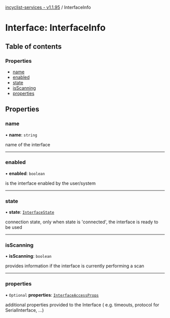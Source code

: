 [incyclist-services - v1.1.95](../README.md) / InterfaceInfo

# Interface: InterfaceInfo

## Table of contents

### Properties

- [name](InterfaceInfo.md#name)
- [enabled](InterfaceInfo.md#enabled)
- [state](InterfaceInfo.md#state)
- [isScanning](InterfaceInfo.md#isscanning)
- [properties](InterfaceInfo.md#properties)

## Properties

### name

• **name**: `string`

name of the interface

___

### enabled

• **enabled**: `boolean`

is the interface enabled by the user/system

___

### state

• **state**: [`InterfaceState`](../README.md#interfacestate)

connection state, only when state is 'connected', the interface is ready to be used

___

### isScanning

• **isScanning**: `boolean`

provides information if the interface is currently performing a scan

___

### properties

• `Optional` **properties**: [`InterfaceAccessProps`](InterfaceAccessProps.md)

additional properties provided to the Interface ( e.g. timeouts, protocol for SerialInterface, ...)
